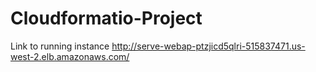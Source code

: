# Cloudformatio-Project

Link to running instance 
http://serve-webap-ptzjicd5qlri-515837471.us-west-2.elb.amazonaws.com/

